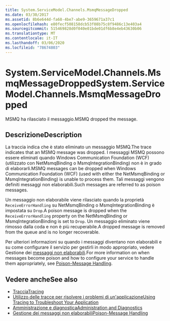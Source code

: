 ```yaml
---
title: System.ServiceModel.Channels.MsmqMessageDropped
ms.date: 03/30/2017
ms.assetid: 8b6e644d-fa68-4be7-abe9-3659671a37c1
ms.openlocfilehash: e80fecf508158dcb53f08b75c8f9486c13e403a4
ms.sourcegitcommit: 515469828d0f040e01bde01df6b8e4eb43630b06
ms.translationtype: MT
ms.contentlocale: it-IT
ms.lasthandoff: 03/06/2020
ms.locfileid: "78674803"
---
```

# <a name="systemservicemodelchannelsmsmqmessagedropped"></a><span data-ttu-id="996e1-102">System.ServiceModel.Channels.MsmqMessageDropped</span><span class="sxs-lookup"><span data-stu-id="996e1-102">System.ServiceModel.Channels.MsmqMessageDropped</span></span>
<span data-ttu-id="996e1-103">MSMQ ha rilasciato il messaggio.</span><span class="sxs-lookup"><span data-stu-id="996e1-103">MSMQ dropped the message.</span></span>  
  
## <a name="description"></a><span data-ttu-id="996e1-104">Descrizione</span><span class="sxs-lookup"><span data-stu-id="996e1-104">Description</span></span>  
 <span data-ttu-id="996e1-105">La traccia indica che è stato eliminato un messaggio MSMQ.</span><span class="sxs-lookup"><span data-stu-id="996e1-105">The trace indicates that an MSMQ message was dropped.</span></span> <span data-ttu-id="996e1-106">I messaggi MSMQ possono essere eliminati quando Windows Communication Foundation (WCF) (utilizzato con NetMsmqBinding o MsmqIntegrationBinding) non è in grado di elaborarli.</span><span class="sxs-lookup"><span data-stu-id="996e1-106">MSMQ messages can be dropped when Windows Communication Foundation (WCF) (used with either the NetMsmqBinding or MsmqIntegrationBinding) is unable to process them.</span></span> <span data-ttu-id="996e1-107">Tali messaggi vengono definiti messaggi non elaborabili.</span><span class="sxs-lookup"><span data-stu-id="996e1-107">Such messages are referred to as poison messages.</span></span>  
  
 <span data-ttu-id="996e1-108">Un messaggio non elaborabile viene rilasciato quando la proprietà `ReceiveErrorHandling` su NetMsmqBinding o MsmqIntegrationBinding è impostata su `Drop`.</span><span class="sxs-lookup"><span data-stu-id="996e1-108">A poison message is dropped when the `ReceiveErrorHandling` property on the NetMsmqBinding or MsmqIntegrationBinding is set to `Drop`.</span></span> <span data-ttu-id="996e1-109">Un messaggio eliminato viene rimosso dalla coda e non è più recuperabile.</span><span class="sxs-lookup"><span data-stu-id="996e1-109">A dropped message is removed from the queue and is no longer recoverable.</span></span>  
  
 <span data-ttu-id="996e1-110">Per ulteriori informazioni su quando i messaggi diventano non elaborabili e su come configurare il servizio per gestirli in modo appropriato, vedere Gestione dei [messaggi non elaborabili](../../feature-details/poison-message-handling.md).</span><span class="sxs-lookup"><span data-stu-id="996e1-110">For more information on when messages become poison and how to configure your service to handle them appropriately, see [Poison-Message Handling](../../feature-details/poison-message-handling.md).</span></span>  
  
## <a name="see-also"></a><span data-ttu-id="996e1-111">Vedere anche</span><span class="sxs-lookup"><span data-stu-id="996e1-111">See also</span></span>

- [<span data-ttu-id="996e1-112">Traccia</span><span class="sxs-lookup"><span data-stu-id="996e1-112">Tracing</span></span>](../../../../../docs/framework/wcf/diagnostics/tracing/index.md)
- [<span data-ttu-id="996e1-113">Utilizzo delle tracce per risolvere i problemi di un'applicazione</span><span class="sxs-lookup"><span data-stu-id="996e1-113">Using Tracing to Troubleshoot Your Application</span></span>](../../../../../docs/framework/wcf/diagnostics/tracing/using-tracing-to-troubleshoot-your-application.md)
- [<span data-ttu-id="996e1-114">Amministrazione e diagnostica</span><span class="sxs-lookup"><span data-stu-id="996e1-114">Administration and Diagnostics</span></span>](../../../../../docs/framework/wcf/diagnostics/index.md)
- [<span data-ttu-id="996e1-115">Gestione dei messaggi non elaborabili</span><span class="sxs-lookup"><span data-stu-id="996e1-115">Poison-Message Handling</span></span>](../../feature-details/poison-message-handling.md)
